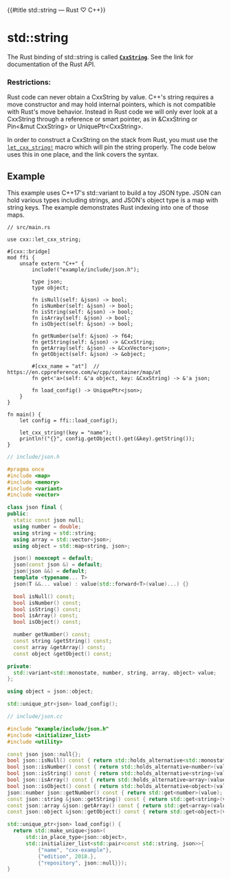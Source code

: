 {{#title std::string — Rust ♡ C++}}
# std::string

The Rust binding of std::string is called **[`CxxString`]**. See the link for
documentation of the Rust API.

[`CxxString`]: https://docs.rs/cxx/*/cxx/struct.CxxString.html

### Restrictions:

Rust code can never obtain a CxxString by value. C++'s string requires a move
constructor and may hold internal pointers, which is not compatible with Rust's
move behavior. Instead in Rust code we will only ever look at a CxxString
through a reference or smart pointer, as in &CxxString or Pin\<&mut CxxString\>
or UniquePtr\<CxxString\>.

In order to construct a CxxString on the stack from Rust, you must use the
[`let_cxx_string!`] macro which will pin the string properly. The code below
uses this in one place, and the link covers the syntax.

[`let_cxx_string!`]: https://docs.rs/cxx/*/cxx/macro.let_cxx_string.html

## Example

This example uses C++17's std::variant to build a toy JSON type. JSON can hold
various types including strings, and JSON's object type is a map with string
keys. The example demonstrates Rust indexing into one of those maps.

```rust,noplayground
// src/main.rs

use cxx::let_cxx_string;

#[cxx::bridge]
mod ffi {
    unsafe extern "C++" {
        include!("example/include/json.h");

        type json;
        type object;

        fn isNull(self: &json) -> bool;
        fn isNumber(self: &json) -> bool;
        fn isString(self: &json) -> bool;
        fn isArray(self: &json) -> bool;
        fn isObject(self: &json) -> bool;

        fn getNumber(self: &json) -> f64;
        fn getString(self: &json) -> &CxxString;
        fn getArray(self: &json) -> &CxxVector<json>;
        fn getObject(self: &json) -> &object;

        #[cxx_name = "at"]  // https://en.cppreference.com/w/cpp/container/map/at
        fn get<'a>(self: &'a object, key: &CxxString) -> &'a json;

        fn load_config() -> UniquePtr<json>;
    }
}

fn main() {
    let config = ffi::load_config();

    let_cxx_string!(key = "name");
    println!("{}", config.getObject().get(&key).getString());
}
```

```cpp
// include/json.h

#pragma once
#include <map>
#include <memory>
#include <variant>
#include <vector>

class json final {
public:
  static const json null;
  using number = double;
  using string = std::string;
  using array = std::vector<json>;
  using object = std::map<string, json>;

  json() noexcept = default;
  json(const json &) = default;
  json(json &&) = default;
  template <typename... T>
  json(T &&... value) : value(std::forward<T>(value)...) {}

  bool isNull() const;
  bool isNumber() const;
  bool isString() const;
  bool isArray() const;
  bool isObject() const;

  number getNumber() const;
  const string &getString() const;
  const array &getArray() const;
  const object &getObject() const;

private:
  std::variant<std::monostate, number, string, array, object> value;
};

using object = json::object;

std::unique_ptr<json> load_config();
```

```cpp
// include/json.cc

#include "example/include/json.h"
#include <initializer_list>
#include <utility>

const json json::null{};
bool json::isNull() const { return std::holds_alternative<std::monostate>(value); }
bool json::isNumber() const { return std::holds_alternative<number>(value); }
bool json::isString() const { return std::holds_alternative<string>(value); }
bool json::isArray() const { return std::holds_alternative<array>(value); }
bool json::isObject() const { return std::holds_alternative<object>(value); }
json::number json::getNumber() const { return std::get<number>(value); }
const json::string &json::getString() const { return std::get<string>(value); }
const json::array &json::getArray() const { return std::get<array>(value); }
const json::object &json::getObject() const { return std::get<object>(value); }

std::unique_ptr<json> load_config() {
  return std::make_unique<json>(
      std::in_place_type<json::object>,
      std::initializer_list<std::pair<const std::string, json>>{
          {"name", "cxx-example"},
          {"edition", 2018.},
          {"repository", json::null}});
}
```
